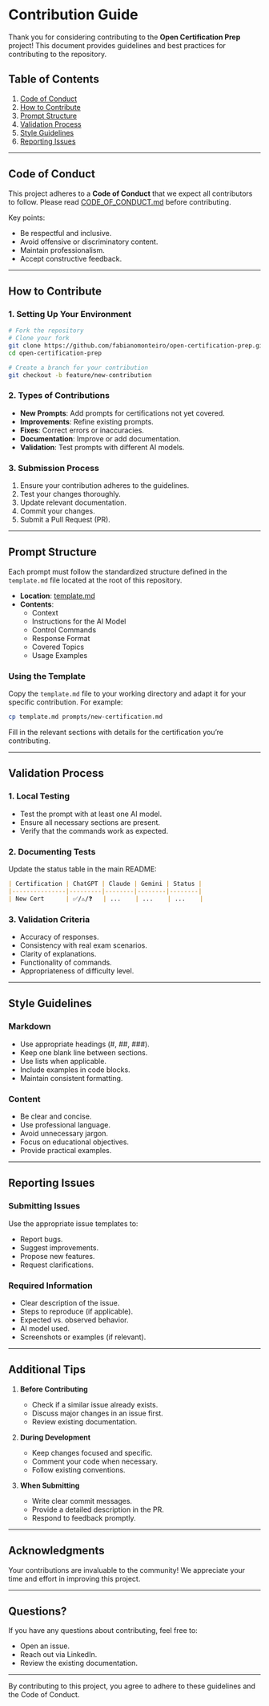 # Contribution Guide

Thank you for considering contributing to the **Open Certification Prep** project! This document provides guidelines and best practices for contributing to the repository.

## Table of Contents

1. [Code of Conduct](#code-of-conduct)  
2. [How to Contribute](#how-to-contribute)  
3. [Prompt Structure](#prompt-structure)  
4. [Validation Process](#validation-process)  
5. [Style Guidelines](#style-guidelines)  
6. [Reporting Issues](#reporting-issues)  

---

## Code of Conduct

This project adheres to a **Code of Conduct** that we expect all contributors to follow. Please read [CODE_OF_CONDUCT.md](CODE_OF_CONDUCT.md) before contributing.

Key points:
- Be respectful and inclusive.
- Avoid offensive or discriminatory content.
- Maintain professionalism.
- Accept constructive feedback.

---

## How to Contribute

### 1. Setting Up Your Environment

```bash
# Fork the repository
# Clone your fork
git clone https://github.com/fabianomonteiro/open-certification-prep.git
cd open-certification-prep

# Create a branch for your contribution
git checkout -b feature/new-contribution
```

### 2. Types of Contributions

- **New Prompts**: Add prompts for certifications not yet covered.
- **Improvements**: Refine existing prompts.
- **Fixes**: Correct errors or inaccuracies.
- **Documentation**: Improve or add documentation.
- **Validation**: Test prompts with different AI models.

### 3. Submission Process

1. Ensure your contribution adheres to the guidelines.
2. Test your changes thoroughly.
3. Update relevant documentation.
4. Commit your changes.
5. Submit a Pull Request (PR).

---

## Prompt Structure

Each prompt must follow the standardized structure defined in the `template.md` file located at the root of this repository.

- **Location**: [template.md](template.md)  
- **Contents**:
  - Context
  - Instructions for the AI Model
  - Control Commands
  - Response Format
  - Covered Topics
  - Usage Examples

### Using the Template
Copy the `template.md` file to your working directory and adapt it for your specific contribution. For example:

```bash
cp template.md prompts/new-certification.md
```

Fill in the relevant sections with details for the certification you’re contributing.

---

## Validation Process

### 1. Local Testing
- Test the prompt with at least one AI model.
- Ensure all necessary sections are present.
- Verify that the commands work as expected.

### 2. Documenting Tests
Update the status table in the main README:

```markdown
| Certification | ChatGPT | Claude | Gemini | Status |
|---------------|---------|--------|--------|--------|
| New Cert      | ✅/⚠️/❓   | ...    | ...    | ...    |
```

### 3. Validation Criteria
- Accuracy of responses.
- Consistency with real exam scenarios.
- Clarity of explanations.
- Functionality of commands.
- Appropriateness of difficulty level.

---

## Style Guidelines

### Markdown
- Use appropriate headings (#, ##, ###).
- Keep one blank line between sections.
- Use lists when applicable.
- Include examples in code blocks.
- Maintain consistent formatting.

### Content
- Be clear and concise.
- Use professional language.
- Avoid unnecessary jargon.
- Focus on educational objectives.
- Provide practical examples.

---

## Reporting Issues

### Submitting Issues
Use the appropriate issue templates to:
- Report bugs.
- Suggest improvements.
- Propose new features.
- Request clarifications.

### Required Information
- Clear description of the issue.
- Steps to reproduce (if applicable).
- Expected vs. observed behavior.
- AI model used.
- Screenshots or examples (if relevant).

---

## Additional Tips

1. **Before Contributing**
   - Check if a similar issue already exists.
   - Discuss major changes in an issue first.
   - Review existing documentation.

2. **During Development**
   - Keep changes focused and specific.
   - Comment your code when necessary.
   - Follow existing conventions.

3. **When Submitting**
   - Write clear commit messages.
   - Provide a detailed description in the PR.
   - Respond to feedback promptly.

---

## Acknowledgments

Your contributions are invaluable to the community! We appreciate your time and effort in improving this project.

---

## Questions?

If you have any questions about contributing, feel free to:  
- Open an issue.  
- Reach out via LinkedIn.  
- Review the existing documentation.

---

By contributing to this project, you agree to adhere to these guidelines and the Code of Conduct.
